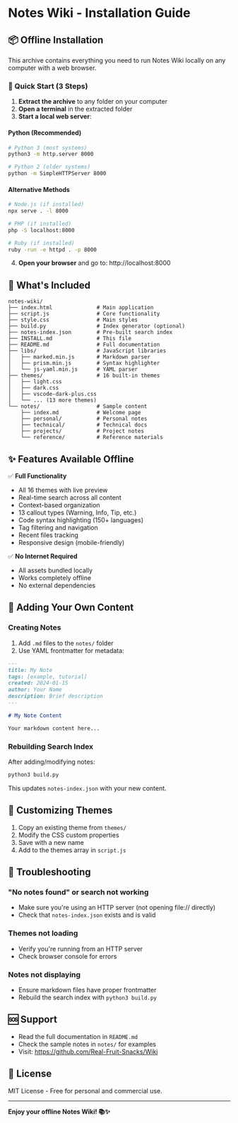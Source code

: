 # Notes Wiki - Installation Guide

## 📦 Offline Installation

This archive contains everything you need to run Notes Wiki locally on any computer with a web browser.

### 🚀 Quick Start (3 Steps)

1. **Extract the archive** to any folder on your computer
2. **Open a terminal** in the extracted folder
3. **Start a local web server**:

#### Python (Recommended)
```bash
# Python 3 (most systems)
python3 -m http.server 8000

# Python 2 (older systems)  
python -m SimpleHTTPServer 8000
```

#### Alternative Methods
```bash
# Node.js (if installed)
npx serve . -l 8000

# PHP (if installed)
php -S localhost:8000

# Ruby (if installed)
ruby -run -e httpd . -p 8000
```

4. **Open your browser** and go to: http://localhost:8000

## 📁 What's Included

```
notes-wiki/
├── index.html              # Main application
├── script.js               # Core functionality  
├── style.css               # Main styles
├── build.py                # Index generator (optional)
├── notes-index.json        # Pre-built search index
├── INSTALL.md              # This file
├── README.md               # Full documentation
├── libs/                   # JavaScript libraries
│   ├── marked.min.js       # Markdown parser
│   ├── prism.min.js        # Syntax highlighter
│   └── js-yaml.min.js      # YAML parser
├── themes/                 # 16 built-in themes
│   ├── light.css
│   ├── dark.css
│   ├── vscode-dark-plus.css
│   └── ... (13 more themes)
└── notes/                  # Sample content
    ├── index.md            # Welcome page
    ├── personal/           # Personal notes
    ├── technical/          # Technical docs
    ├── projects/           # Project notes
    └── reference/          # Reference materials
```

## ✨ Features Available Offline

✅ **Full Functionality**
- All 16 themes with live preview
- Real-time search across all content
- Context-based organization 
- 13 callout types (Warning, Info, Tip, etc.)
- Code syntax highlighting (150+ languages)
- Tag filtering and navigation
- Recent files tracking
- Responsive design (mobile-friendly)

✅ **No Internet Required**
- All assets bundled locally
- Works completely offline
- No external dependencies

## 📝 Adding Your Own Content

### Creating Notes
1. Add `.md` files to the `notes/` folder
2. Use YAML frontmatter for metadata:

```markdown
---
title: My Note
tags: [example, tutorial]
created: 2024-01-15
author: Your Name
description: Brief description
---

# My Note Content

Your markdown content here...
```

### Rebuilding Search Index
After adding/modifying notes:

```bash
python3 build.py
```

This updates `notes-index.json` with your new content.

## 🎨 Customizing Themes

1. Copy an existing theme from `themes/`
2. Modify the CSS custom properties
3. Save with a new name
4. Add to the themes array in `script.js`

## 🔧 Troubleshooting

### "No notes found" or search not working
- Make sure you're using an HTTP server (not opening file:// directly)
- Check that `notes-index.json` exists and is valid

### Themes not loading
- Verify you're running from an HTTP server
- Check browser console for errors

### Notes not displaying
- Ensure markdown files have proper frontmatter
- Rebuild the search index with `python3 build.py`

## 🆘 Support

- Read the full documentation in `README.md`
- Check the sample notes in `notes/` for examples
- Visit: https://github.com/Real-Fruit-Snacks/Wiki

## 📄 License

MIT License - Free for personal and commercial use.

---

**Enjoy your offline Notes Wiki! 📚✨**